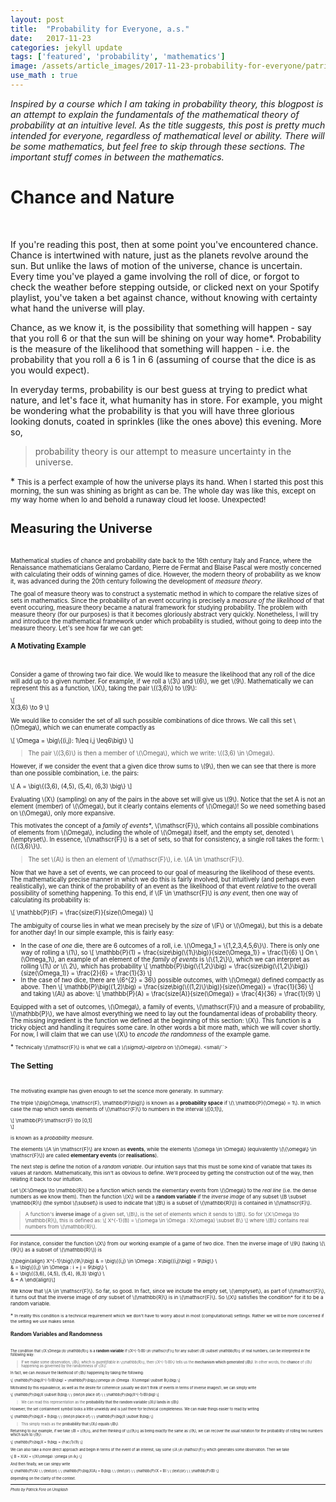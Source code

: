 ```yaml
---
layout: post
title:  "Probability for Everyone, a.s."
date:   2017-11-23
categories: jekyll update
tags: ['featured', 'probability', 'mathematics']
image: /assets/article_images/2017-11-23-probability-for-everyone/patrick-fore-389428.jpg
use_math : true
---
```


*Inspired by a course which I am taking in probability theory, this blogpost is an attempt to explain the fundamentals of the mathematical theory of probability at an intuitive level. As the title suggests, this post is pretty much intended for everyone, regardless of mathematical level or ability. There will be some mathematics, but feel free to skip through these sections. The important stuff comes in between the mathematics.*

# Chance and Nature
<br/>

If you're reading this post, then at some point you've encountered chance. Chance is intertwined with nature, just as the planets revolve around the sun. But unlike the laws of motion of the universe, chance is uncertain. Every time you've played a game involving the roll of dice, or forgot to check the weather before stepping outside, or clicked next on your Spotify playlist, you've taken a bet against chance, without knowing with certainty what hand the universe will play. 

Chance, as we know it, is the possibility that something will happen - say that you roll 6 or that the sun will be shining on your way home\*. Probability is the measure of the likelihood that something will happen - i.e. the probability that you roll a 6 is 1 in 6 (assuming of course that the dice is as you would expect). 

In everyday terms, probability is our best guess at trying to predict what nature, and let's face it, what humanity has in store. For example, you might be wondering what the probability is that you will have three glorious looking donuts, coated in sprinkles (like the ones above) this evening. More so,

> probability theory is our attempt to measure uncertainty in the universe.

\* <small> This is a perfect example of how the universe plays its hand. When I started this post this morning, the sun was shining as bright as can be. The whole day was like this, except on my way home when lo and behold a runaway cloud let loose. Unexpected! <small/>

# Measuring the Universe
<br/>

Mathematical studies of chance and probability date back to the 16th century Italy and France, where the Renaissance mathematicians Geralamo Cardano, Pierre de Fermat and Blaise Pascal were mostly concerned with calculating their odds of winning games of dice. However, the modern theory of probability as we know it, was advanced during the 20th century following the development of *measure theory*. 

The goal of measure theory was to construct a systematic method in which to compare the relative sizes of sets in mathematics. Since the probability of an event occuring is precisely a *measure of the likelihood* of that event occuring, measure theory became a natural framework for studying probability. The problem with measure theory (for our purposes) is that it becomes gloriously abstract very quickly. Nonetheless, I will try and introduce the mathematical framework under which probability is studied, without going to deep into the measure theory. Let's see how far we can get:

### A Motivating Example
<br/>

Consider a game of throwing two fair dice. We would like to measure the likelihood that any roll of the dice will add up to a given number. For example, if we roll a \\(3\\) and \\(6\\), we get \\(9\\). Mathematically we can represent this as a function, \\(X\\), taking the pair \\((3,6)\\) to \\(9\\):

\\[   
    X(3,6) \to 9
\\]

We would like to consider the set of all such possible combinations of dice throws. We call this set \\(\Omega\\), which we can enumerate compactly as

\\[
\Omega = \big\\{(i,j): 1\leq i,j \leq6\big\\}
\\]

> The pair \\((3,6)\\) is then a member of \\(\Omega\\), which we write: \\((3,6) \in \Omega\\). 

However, if we consider the event that a given dice throw sums to \\(9\\), then we can see that there is more than one possible combination, i.e. the pairs:

\\[
A = \big\\{(3,6), (4,5), (5,4), (6,3) \big\\}
\\]

Evaluating \\(X\\) (sampling) on any of the pairs in the above set will give us \\(9\\). Notice that the set A is not an element (member) of \\(\Omega\\), but it clearly contains elements of \\(\Omega\\)! So we need something based on \\(\Omega\\), only more expansive. 

This motivates the concept of a *family of events\**, \\(\mathscr{F}\\), which contains all possible combinations of elements from \\(\Omega\\), including the whole of \\(\Omega\\) itself, and the empty set, denoted \\(\emptyset\\). In essence, \\(\mathscr{F}\\) is a set of sets, so that for consistency, a single roll takes the form: \\(\\{(3,6)\\}\\). 

> The set \\(A\\) is then an element of \\(\mathscr{F}\\), i.e. \\(A \in \mathscr{F}\\).

Now that we have a set of events, we can proceed to our goal of measuring the likelihood of these events. The mathematically precise manner in which we do this is fairly involved, but intuitively (and perhaps even realistically), we can think of the probability of an event as the likelihood of that event *relative* to the overall possibility of something happening. To this end, if \\(F \in \mathscr{F}\\) is *any event*, then one way of calculating its probability is:

\\[
\mathbb{P}(F) = \frac{size(F)}{size(\Omega)}
\\]

The ambiguity of course lies in what we mean precisely by the *size* of \\(F\\) or \\(\Omega\\), but this is a debate for another day! In our simple example, this is fairly easy:

* In the case of *one* die, there are 6 outcomes of a roll, i.e. \\(\Omega_1 = \\{1,2,3,4,5,6\\}\\). There is only one way of rolling a \\(1\\), so 
\\[
    \mathbb{P}(1) = \frac{size\big(\\{1\\}\big)}{size(\Omega_1)} = \frac{1}{6}
\\]
 On \\(\Omega_1\\), an example of an element of the *family of events* is \\(\\{1,2\\}\\), which we can interpret as rolling \\(1\\) *or* \\(\ 2\\), which has probability
\\[
    \mathbb{P}\big(\\{1,2\\}\big) = \frac{size\big(\\{1,2\\}\big)}{size(\Omega_1)} = \frac{2}{6} = \frac{1}{3}
\\]
* In the case of *two* dice, there are \\(6^{2} = 36\\) possible outcomes, with \\(\Omega\\) defined compactly as above. Then
\\[
    \mathbb{P}\big((1,2)\big) = \frac{size\big(\\{(1,2)\\}\big)}{size(\Omega)} = \frac{1}{36}
\\]
and taking \\(A\\) as above:
\\[
    \mathbb{P}(A) = \frac{size(A)}{size(\Omega)} = \frac{4}{36} = \frac{1}{9}
\\]

Equipped with a set of outcomes, \\(\Omega\\), a family of events, \\(\mathscr{F}\\) and a measure of probability, \\(\mathbb{P}\\), we have almost everything we need to lay out the foundamental ideas of probability theory. The missing ingredient is the function we defined at the beginning of this section: \\(X\\). This function is a tricky object and handling it requires some care. In other words a bit more math, which we will cover shortly. For now, I will claim that we can use \\(X\\) to *encode the randomness* of the example game.

\* <small> Technically \\(\mathscr{F}\\) is what we call a *\\(\sigma\\)-algebra* on \\(\\Omega\\).
<small/``>

## The Setting
<br/>

The motivating example has given enough to set the scence more generally. In summary:

The triple \\(\big(\Omega, \mathscr{F}, \mathbb{P}\big)\\) is known as a **probability space** if \\(\ \mathbb{P}(\Omega) = 1\\). In which case the map which sends elements of \\(\mathscr{F}\\) to numbers in the interval \\([0,1]\\),

\\[
\mathbb{P}:\mathscr{F} \to [0,1]    
\\]

is known as a *probability measure*.

The elements \\(A \in \mathscr{F}\\) are known as **events**, while the elements \\(\omega \in \Omega\\) (equivalently \\(\\{\omega\\} \in \mathscr{F}\\)) are called **elementary events** (or **realisations**).

The next step is define the notion of a *random variable*. Our intuition says that this must be some kind of variable that takes its values at random. Mathematically, this isn't as obvious to define. We'll proceed by getting the construction out of the way, then relating it back to our intuition.

Let \\(X:\Omega \to \mathbb{R}\\) be a function which sends the elementary events from \\(\Omega\\) to the *real line* (i.e. the dense numbers as we know them). Then the function \\(X\\) will be a **random variable** if the *inverse image* of any subset \\(B \subset \mathbb{R}\\) (the symbol \\(\subset\\) is used to indicate that \\(B\\) is a subset of \\(\mathbb{R}\\)) is contained in \\(\mathscr{F}\\). 

> A function's **inverse image** of a given set, \\(B\\), is the set of elements which it sends to \\(B\\). So for \\(X:\Omega \to \mathbb{R}\\), this is defined as:
> \\[
X^{-1}(B) = \\{\omega \in \Omega : X(\omega) \subset B\\}
\\]
> where \\(B\\) contains real numbers from \\(\mathbb{R}\\).

***

For instance, consider the function \\(X\\) from our working example of a game of two dice. Then the inverse image of \\(9\\) (taking \\(\\{9\\}\\) as a subset of \\(\mathbb{R}\\)) is

\\[\begin{align}
X^{-1}\big(\\{9\\}\big) & = \big\\{(i,j) \in \Omega : X\big((i,j)\big) = 9\big\\} \\\
                & = \big\\{(i,j) \in \Omega : i + j = 9\big\\} \\\
                & = \big\\{(3,6), (4,5), (5,4), (6,3) \big\\} \\\
                & = A
\end{align}\\]

We know that \\(A \in \mathscr{F}\\). So far, so good. In fact, since we include the empty set, \\(\emptyset\\), as part of \\(\mathscr{F}\\), it turns out that the inverse image of *any* subset of \\(\mathbb{R}\\) is in \\(\mathscr{F}\\). So \\(X\\) satisfies the condition\* for it to be a random variable.


\* <small>In reality this condition is a technical requirement which we don't have to worry about in most (computational) settings. Rather we will be more concerned if the setting we use makes sense.<small/>

## Random Variables and Randomness
<br/>

The condition that \\(X:\Omega \to \mathbb{R}\\) is a **random variable** if \\(X^{-1}(B) \in \mathscr{F}\\) for any subset \\(B \subset \mathbb{R}\\) of real numbers, can be interpreted in the following way:

> If we make some observation, \\(B\\), which is *quantifiable* in \\(\mathbb{R}\\), then \\(X^{-1}(B)\\) tells us the **mechanism which generated \\(B\\)**. In other words, the **chance** of \\(B\\) happening as governed by the randomness of \\(X\\).

In fact, we can *measure* the likelihood of \\(B\\) happening by taking the following:

\\[
\mathbb{P}\big(X^{-1}(B)\big) = \mathbb{P}\big(\\{\omega \in \Omega : X(\omega) \subset B\\}\big)
\\]

Motivated by this equivalence, as well as the desire for coherence (usually we don't think of events in terms of inverse images!), we can simply write

\\[
\mathbb{P}\big(X \subset B\big) \ \ \text{in place of} \ \ \mathbb{P}\big(X^{-1}(B)\big)
\\]

> We can read this representation as the **probability that the random variable \\(X\\) lands in \\(B\\)**.

However, the set containment symbol looks a little unwieldy and is just there for technical completeness. We can make things easier to read by writing

\\[
\mathbb{P}\big(X = B\big) \ \ \text{in place of} \ \ \mathbb{P}\big(X \subset B\big)
\\]

> This simply reads as the **probability that \\(X\\) equals \\(B\\)**.

Returning to our example, if we take \\(B = \\{9\\}\\), and then thinking of \\(\\{9\\}\\) as being exactly the same as \\(9\\), we can recover the usual notation for the probability of rolling two numbers which sum to \\(9\\):

\\[
\mathbb{P}\big(X = 9\big) = \frac{1}{9}
\\]

We can also take a more direct approach and begin in terms of the event of an interest, say some \\(A \in \mathscr{F}\\) which generates some observation. Then we take

\\[
B = X(A) = \\{X(\omega): \omega \in A\\}
\\]

And then finally, we can simpy write

\\[
\mathbb{P}(A) \ \ \text{or} \ \ \mathbb{P}\big(X(A) = B\big) \ \ \text{or} \ \ \mathbb{P}(X = B) \ \ \text{or} \ \ \mathbb{P}(B)
\\]

depending on the clarity of the context.

***

*Photo by Patrick Fore on Unsplash*